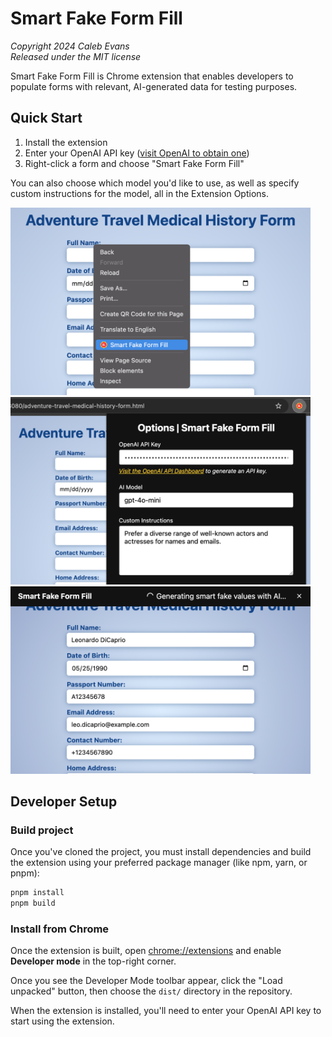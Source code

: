 # Smart Fake Form Fill

_Copyright 2024 Caleb Evans_  
_Released under the MIT license_

Smart Fake Form Fill is Chrome extension that enables developers to populate forms with relevant, AI-generated data for testing purposes.

## Quick Start

1. Install the extension
2. Enter your OpenAI API key ([visit OpenAI to obtain one][api-dashboard])
3. Right-click a form and choose "Smart Fake Form Fill"

You can also choose which model you'd like to use, as well as specify custom
instructions for the model, all in the Extension Options.

[api-dashboard]: https://platform.openai.com/api-keys

<img src="screenshot-contextmenu.png" alt="Smart Fake Form Fill Context Menu" style="width: 480px; max-width: 100%;">

<img src="screenshot-options.png" alt="Smart Fake Form Fill Options" style="width: 480px; max-width: 100%;">

<img src="screenshot-processing.png" alt="Smart Fake Form Fill Processing" style="width: 480px; max-width: 100%;">

## Developer Setup

### Build project

Once you've cloned the project, you must install dependencies and build the
extension using your preferred package manager (like npm, yarn, or pnpm):

```sh
pnpm install
pnpm build
```

### Install from Chrome

Once the extension is built, open [chrome://extensions](chrome://extensions) and
enable **Developer mode** in the top-right corner.

Once you see the Developer Mode toolbar appear, click the "Load unpacked"
button, then choose the `dist/` directory in the repository.

When the extension is installed, you'll need to enter your OpenAI API key to
start using the extension.
